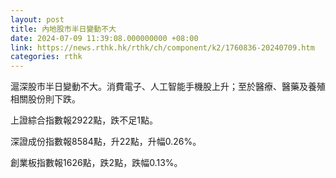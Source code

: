 ```yaml
---
layout: post
title: 內地股市半日變動不大
date: 2024-07-09 11:39:08.000000000 +08:00
link: https://news.rthk.hk/rthk/ch/component/k2/1760836-20240709.htm
categories: rthk
---
```


滬深股市半日變動不大。消費電子、人工智能手機股上升；至於醫療、醫藥及養殖相關股份則下跌。

上證綜合指數報2922點，跌不足1點。

深證成份指數報8584點，升22點，升幅0.26%。

創業板指數報1626點，跌2點，跌幅0.13%。
